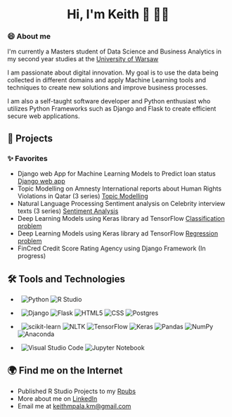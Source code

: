                                               
<div align="center">
  <h1>Hi, I'm Keith 👋 👨‍💻</h1>
</div>


### 😄 About me 
I'm currently a Masters student of Data Science and Business Analytics in my second year studies at the [University of Warsaw](https://en.uw.edu.pl/)

I am passionate about digital innovation. My goal is to use the data being collected in different domains and apply Machine Learning tools and techniques to create new solutions and improve business processes.

I am also a self-taught software developer and Python enthusiast who utilizes Python Frameworks such as Django and Flask to create efficient secure web applications.


## 🔭 Projects
### ✨ Favorites
- Django web App for Machine Learning Models to Predict loan status [Django web app](https://web-production-3150.up.railway.app/)
- Topic Modelling on Amnesty International reports about Human Rights Violations in Qatar (3 series) [Topic Modelling](https://github.com/Keith-Mpala/Topic-Modelling---Human-Rights-Abuses-in-Qatar-Part-3/blob/main/NLP%20Human%20Rights%20Abuses%20in%20Qatar%20Project%20Part%203.ipynb)
- Natural Language Processing Sentiment analysis on Celebrity interview texts (3 series) [Sentiment Analysis](https://github.com/Keith-Mpala/Natural-Language-Process---Celebrity-Interviews-Project-Part-1/blob/main/NLP%20Celebrity%20Interview%20Text%20Project%20Part%201.ipynb)
- Deep Learning Models using Keras library ad TensorFlow [Classification problem](https://github.com/Keith-Mpala/Deep-Learning-Models-using-Keras-library-Classification-problem/blob/main/Keras%20Cancer%20Classification%20Benign_%20Malign.ipynb)
- Deep Learning Models using Keras library ad TensorFlow [Regression problem](https://github.com/Keith-Mpala/Deep-Learning-Models-using-Keras-library-and-TensorFlow/blob/main/Keras%20Regression%20house%20price%20prediction.ipynb)
- FinCred Credit Score Rating Agency using Django Framework (In progress)

## 🛠  Tools and Technologies
- &nbsp;
 ![Python](https://img.shields.io/badge/-Python-333333?style=flat&logo=python) 
 ![R Studio](https://img.shields.io/badge/-R-333333?style=flat&logo=R)

- &nbsp;
 ![Django](https://img.shields.io/badge/fDjango-%23000.svg?style=flat&logo=Django&logoColor=white)
 ![Flask](https://img.shields.io/badge/flask-%23000.svg?style=flat&logo=flask&logoColor=white)
 ![HTML5](https://img.shields.io/badge/-HTML5-333333?style=flat&logo=HTML5)
 ![CSS](https://img.shields.io/badge/-CSS-333333?style=flat&logo=CSS3&logoColor=1572B6)
 ![Postgres](https://img.shields.io/badge/postgres-%23316192.svg?style=flat&logo=postgresql&logoColor=white)

- &nbsp;
 ![scikit-learn](https://img.shields.io/badge/scikit--learn-%23F7931E.svg?style=flat&logo=scikit-learn&logoColor=white)
 ![NLTK](https://img.shields.io/badge/NLTK-%23F7931E.svg?style=flat&logo=NLTK&logoColor=white)
 ![TensorFlow](https://img.shields.io/badge/TensorFlow-%23FF6F00.svg?style=flat&logo=TensorFlow&logoColor=white)
 ![Keras](https://img.shields.io/badge/Keras-%23FF6F00.svg?style=flat&logo=Keras&logoColor=white)
 ![Pandas](https://img.shields.io/badge/pandas-%23150458.svg?style=flat&logo=pandas&logoColor=white)
 ![NumPy](https://img.shields.io/badge/numpy-%23013243.svg?style=flat&logo=numpy&logoColor=white)
 ![Anaconda](https://img.shields.io/badge/Anaconda-%2344A833.svg?style=flate&logo=anaconda&logoColor=white)

- &nbsp;
 ![Visual Studio Code](https://img.shields.io/badge/-Visual%20Studio%20Code-333333?style=flat&logo=visual-studio-code&logoColor=007ACC)
 ![Jupyter Notebook](https://img.shields.io/badge/jupyter-%23FA0F00.svg?style=flat&logo=jupyter&logoColor=white)


## 🌍 Find me on the Internet 
- Published R Studio Projects to my [Rpubs](https://rpubs.com/keith_mpala)
- More about me on [LinkedIn](https://www.linkedin.com/in/keith-mpala-481a32128/)
- Email me at keithmpala.km@gmail.com


<!--
**Keith-Mpala/Keith-Mpala** is a ✨ _special_ ✨ repository because its `README.md` (this file) appears on your GitHub profile.

Here are some ideas to get you started:

- 🔭 I’m currently working on ...
- 🌱 I’m currently learning ...
- 👯 I’m looking to collaborate on ...
- 🤔 I’m looking for help with ...
- 💬 Ask me about ...
- 📫 How to reach me: ...
- 😄 Pronouns: ...
- ⚡ Fun fact: ...
-->
